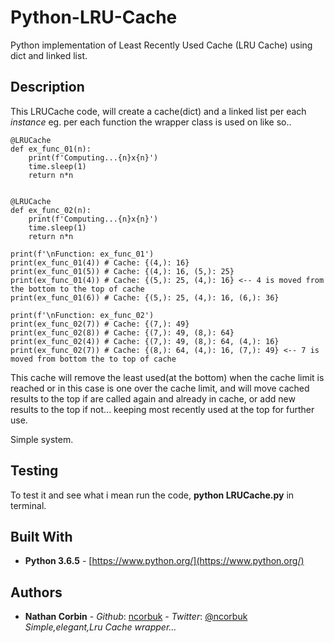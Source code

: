 # Python-LRU-Cache
Python implementation of Least Recently Used Cache (LRU Cache) using dict and linked list.

## Description
This LRUCache code, will create a cache(dict) and a linked list per each *instance* eg. per each function the wrapper class is used on
like so..

```
@LRUCache
def ex_func_01(n):
    print(f'Computing...{n}x{n}')
    time.sleep(1)
    return n*n


@LRUCache
def ex_func_02(n):
    print(f'Computing...{n}x{n}')
    time.sleep(1)
    return n*n

print(f'\nFunction: ex_func_01')
print(ex_func_01(4)) # Cache: {(4,): 16}
print(ex_func_01(5)) # Cache: {(4,): 16, (5,): 25}
print(ex_func_01(4)) # Cache: {(5,): 25, (4,): 16} <-- 4 is moved from the bottom to the top of cache
print(ex_func_01(6)) # Cache: {(5,): 25, (4,): 16, (6,): 36}

print(f'\nFunction: ex_func_02')
print(ex_func_02(7)) # Cache: {(7,): 49}
print(ex_func_02(8)) # Cache: {(7,): 49, (8,): 64}
print(ex_func_02(4)) # Cache: {(7,): 49, (8,): 64, (4,): 16}
print(ex_func_02(7)) # Cache: {(8,): 64, (4,): 16, (7,): 49} <-- 7 is moved from bottom the to top of cache
```

This cache will remove the least used(at the bottom) when the cache limit is reached or in this case is one over the cache limit, and will move cached results to the top if are called again and already in cache, or add new results to the top if not... keeping most recently used at the top for further use.

Simple system.

## Testing
To test it and see what i mean run the code, **python LRUCache.py** in terminal.

## Built With

* **Python 3.6.5** - [https://www.python.org/](https://www.python.org/)

## Authors

* **Nathan Corbin** - *Github*: [ncorbuk](https://github.com/ncorbuk) - *Twitter*: [@ncorbuk](https://twitter.com/ncorbuk)
*Simple,elegant,Lru Cache wrapper...*
